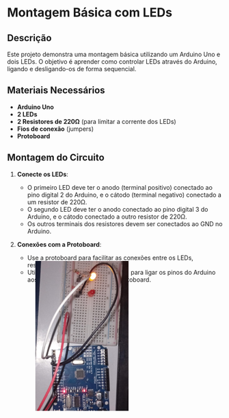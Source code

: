 # Montagem Básica com LEDs

## Descrição

Este projeto demonstra uma montagem básica utilizando um Arduino Uno e dois LEDs. O objetivo é aprender como controlar LEDs através do Arduino, ligando e desligando-os de forma sequencial.

## Materiais Necessários

- **Arduino Uno**
- **2 LEDs**
- **2 Resistores de 220Ω** (para limitar a corrente dos LEDs)
- **Fios de conexão** (jumpers)
- **Protoboard**

## Montagem do Circuito

1. **Conecte os LEDs**:
   - O primeiro LED deve ter o anodo (terminal positivo) conectado ao pino digital 2 do Arduino, e o cátodo (terminal negativo) conectado a um resistor de 220Ω.
   - O segundo LED deve ter o anodo conectado ao pino digital 3 do Arduino, e o cátodo conectado a outro resistor de 220Ω.
   - Os outros terminais dos resistores devem ser conectados ao GND no Arduino.

2. **Conexões com a Protoboard**:
   - Use a protoboard para facilitar as conexões entre os LEDs, resistores e o Arduino.
   - Utilize os fios de conexão (jumpers) para ligar os pinos do Arduino aos componentes montados na protoboard.

<img src="https://github.com/igorgabrielggrocha/Atividades_arduino/blob/main/Exercicio_em_Sala_2/WhatsApp%20Image%202024-10-14%20at%2021.21.42.jpeg" alt="Descrição" style="transform: rotate(90deg);" width="350"/>
